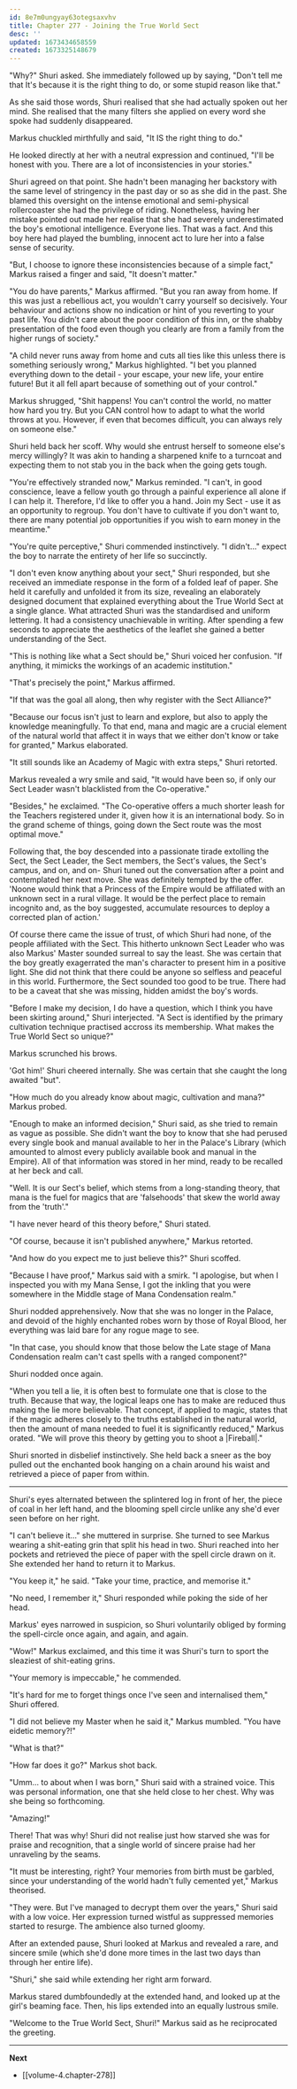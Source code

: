 ```yaml
---
id: 8e7m0ungyay63otegsaxvhv
title: Chapter 277 - Joining the True World Sect
desc: ''
updated: 1673434658559
created: 1673325148679
---
```


"Why?" Shuri asked. She immediately followed up by saying, "Don't tell me that It's because it is the right thing to do, or some stupid reason like that."

As she said those words, Shuri realised that she had actually spoken out her mind. She realised that the many filters she applied on every word she spoke had suddenly disappeared.

Markus chuckled mirthfully and said, "It IS the right thing to do."

He looked directly at her with a neutral expression and continued, "I'll be honest with you. There are a lot of inconsistencies in your stories."

Shuri agreed on that point. She hadn't been managing her backstory with the same level of stringency in the past day or so as she did in the past. She blamed this oversight on the intense emotional and semi-physical rollercoaster she had the privilege of riding. Nonetheless, having her mistake pointed out made her realise that she had severely underestimated the boy's emotional intelligence. Everyone lies. That was a fact. And this boy here had played the bumbling, innocent act to lure her into a false sense of security.

"But, I choose to ignore these inconsistencies because of a simple fact," Markus raised a finger and said, "It doesn't matter."

"You do have parents," Markus affirmed. "But you ran away from home. If this was just a rebellious act, you wouldn't carry yourself so decisively. Your behaviour and actions show no indication or hint of you reverting to your past life. You didn't care about the poor condition of this inn, or the shabby presentation of the food even though you clearly are from a family from the higher rungs of society."

"A child never runs away from home and cuts all ties like this unless there is something seriously wrong," Markus highlighted. "I bet you planned everything down to the detail - your escape, your new life, your entire future! But it all fell apart because of something out of your control."

Markus shrugged, "Shit happens! You can't control the world, no matter how hard you try. But you CAN control how to adapt to what the world throws at you. However, if even that becomes difficult, you can always rely on someone else."

Shuri held back her scoff. Why would she entrust herself to someone else's mercy willingly? It was akin to handing a sharpened knife to a turncoat and expecting them to not stab you in the back when the going gets tough.

"You're effectively stranded now," Markus reminded. "I can't, in good conscience, leave a fellow youth go through a painful experience all alone if I can help it. Therefore, I'd like to offer you a hand. Join my Sect - use it as an opportunity to regroup. You don't have to cultivate if you don't want to, there are many potential job opportunities if you wish to earn money in the meantime."

"You're quite perceptive," Shuri commended instinctively. "I didn't..." expect the boy to narrate the entirety of her life so succinctly.

"I don't even know anything about your sect," Shuri responded, but she received an immediate response in the form of a folded leaf of paper. She held it carefully and unfolded it from its size, revealing an elaborately designed document that explained everything about the True World Sect at a single glance. What attracted Shuri was the standardised and uniform lettering. It had a consistency unachievable in writing. After spending a few seconds to appreciate the aesthetics of the leaflet she gained a better understanding of the Sect.

"This is nothing like what a Sect should be," Shuri voiced her confusion. "If anything, it mimicks the workings of an academic institution."

"That's precisely the point," Markus affirmed.

"If that was the goal all along, then why register with the Sect Alliance?"

"Because our focus isn't just to learn and explore, but also to apply the knowledge meaningfully. To that end, mana and magic are a crucial element of the natural world that affect it in ways that we either don't know or take for granted," Markus elaborated.

"It still sounds like an Academy of Magic with extra steps," Shuri retorted.

Markus revealed a wry smile and said, "It would have been so, if only our Sect Leader wasn't blacklisted from the Co-operative."

"Besides," he exclaimed. "The Co-operative offers a much shorter leash for the Teachers registered under it, given how it is an international body. So in the grand scheme of things, going down the Sect route was the most optimal move."

Following that, the boy descended into a passionate tirade extolling the Sect, the Sect Leader, the Sect members, the Sect's values, the Sect's campus, and on, and on- Shuri tuned out the conversation after a point and contemplated her next move. She was definitely tempted by the offer. 'Noone would think that a Princess of the Empire would be affiliated with an unknown sect in a rural village. It would be the perfect place to remain incognito and, as the boy suggested, accumulate resources to deploy a corrected plan of action.'

Of course there came the issue of trust, of which Shuri had none, of the people affiliated with the Sect. This hitherto unknown Sect Leader who was also Markus' Master sounded surreal to say the least. She was certain that the boy greatly exagerrated the man's character to present him in a positive light. She did not think that there could be anyone so selfless and peaceful in this world. Furthermore, the Sect sounded too good to be true. There had to be a caveat that she was missing, hidden amidst the boy's words.

"Before I make my decision, I do have a question, which I think you have been skirting around," Shuri interjected. "A Sect is identified by the primary cultivation technique practised accross its membership. What makes the True World Sect so unique?"

Markus scrunched his brows.

'Got him!' Shuri cheered internally. She was certain that she caught the long awaited "but".

"How much do you already know about magic, cultivation and mana?" Markus probed.

"Enough to make an informed decision," Shuri said, as she tried to remain as vague as possible. She didn't want the boy to know that she had perused every single book and manual available to her in the Palace's Library (which amounted to almost every publicly available book and manual in the Empire). All of that information was stored in her mind, ready to be recalled at her beck and call.

"Well. It is our Sect's belief, which stems from a long-standing theory, that mana is the fuel for magics that are 'falsehoods' that skew the world away from the 'truth'."

"I have never heard of this theory before," Shuri stated.

"Of course, because it isn't published anywhere," Markus retorted.

"And how do you expect me to just believe this?" Shuri scoffed.

"Because I have proof," Markus said with a smirk. "I apologise, but when I inspected you with my Mana Sense, I got the inkling that you were somewhere in the Middle stage of Mana Condensation realm."

Shuri nodded apprehensively. Now that she was no longer in the Palace, and devoid of the highly enchanted robes worn by those of Royal Blood, her everything was laid bare for any rogue mage to see.

"In that case, you should know that those below the Late stage of Mana Condensation realm can't cast spells with a ranged component?"

Shuri nodded once again.

"When you tell a lie, it is often best to formulate one that is close to the truth. Because that way, the logical leaps one has to make are reduced thus making the lie more believable. That concept, if applied to magic, states that if the magic adheres closely to the truths established in the natural world, then the amount of mana needed to fuel it is significantly reduced," Markus orated. "We will prove this theory by getting you to shoot a |Fireball|."

Shuri snorted in disbelief instinctively. She held back a sneer as the boy pulled out the enchanted book hanging on a chain around his waist and retrieved a piece of paper from within.

____

Shuri's eyes alternated between the splintered log in front of her, the piece of coal in her left hand, and the blooming spell circle unlike any she'd ever seen before on her right.

"I can't believe it..." she muttered in surprise. She turned to see Markus wearing a shit-eating grin that split his head in two. Shuri reached into her pockets and retrieved the piece of paper with the spell circle drawn on it. She extended her hand to return it to Markus.

"You keep it," he said. "Take your time, practice, and memorise it."

"No need, I remember it," Shuri responded while poking the side of her head.

Markus' eyes narrowed in suspicion, so Shuri voluntarily obliged by forming the spell-circle once again, and again, and again.

"Wow!" Markus exclaimed, and this time it was Shuri's turn to sport the sleaziest of shit-eating grins.

"Your memory is impeccable," he commended.

"It's hard for me to forget things once I've seen and internalised them," Shuri offered.

"I did not believe my Master when he said it," Markus mumbled. "You have eidetic memory?!"

"What is that?"

"How far does it go?" Markus shot back.

"Umm... to about when I was born," Shuri said with a strained voice. This was personal information, one that she held close to her chest. Why was she being so forthcoming.

"Amazing!" 

There! That was why! Shuri did not realise just how starved she was for praise and recognition, that a single world of sincere praise had her unraveling by the seams.

"It must be interesting, right? Your memories from birth must be garbled, since your understanding of the world hadn't fully cemented yet," Markus theorised.

"They were. But I've managed to decrypt them over the years," Shuri said with a low voice. Her expression turned wistful as suppressed memories started to resurge. The ambience also turned gloomy.

After an extended pause, Shuri looked at Markus and revealed a rare, and sincere smile (which she'd done more times in the last two days than through her entire life).

"Shuri," she said while extending her right arm forward.

Markus stared dumbfoundedly at the extended hand, and looked up at the girl's beaming face. Then, his lips extended into an equally lustrous smile.

"Welcome to the True World Sect, Shuri!" Markus said as he reciprocated the greeting.

____

**Next**
* [[volume-4.chapter-278]]
